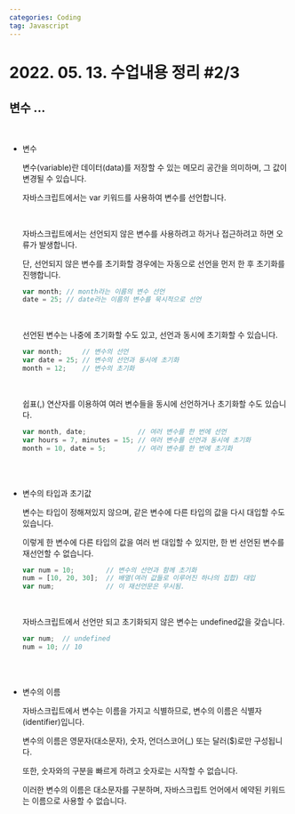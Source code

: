 ```yaml
---
categories: Coding	
tag: Javascript
---
```




# 2022. 05. 13. 수업내용 정리 #2/3

## 변수 ... 

<br>

+ 변수

  변수(variable)란 데이터(data)를 저장할 수 있는 메모리 공간을 의미하며, 그 값이 변경될 수 있습니다.<br>

  자바스크립트에서는 var 키워드를 사용하여 변수를 선언합니다.<br>

  <br>

  자바스크립트에서는 선언되지 않은 변수를 사용하려고 하거나 접근하려고 하면 오류가 발생합니다.<br>

  단, 선언되지 않은 변수를 초기화할 경우에는 자동으로 선언을 먼저 한 후 초기화를 진행합니다.

  ```javascript
  var month; // month라는 이름의 변수 선언
  date = 25; // date라는 이름의 변수를 묵시적으로 선언
  ```

  <br>

  선언된 변수는 나중에 초기화할 수도 있고, 선언과 동시에 초기화할 수 있습니다.

  ```javascript
  var month;     // 변수의 선언
  var date = 25; // 변수의 선언과 동시에 초기화
  month = 12;    // 변수의 초기화
  ```

  <br>

  쉽표(,) 연산자를 이용하여 여러 변수들을 동시에 선언하거나 초기화할 수도 있습니다.

  ```javascript
  var month, date;             // 여러 변수를 한 번에 선언
  var hours = 7, minutes = 15; // 여러 변수를 선언과 동시에 초기화
  month = 10, date = 5;        // 여러 변수를 한 번에 초기화
  ```

  <br><br>

+ 변수의 타입과 초기값

  변수는 타입이 정해져있지 않으며, 같은 변수에 다른 타입의 값을 다시 대입할 수도 있습니다.<br>

  이렇게 한 변수에 다른 타입의 값을 여러 번 대입할 수 있지만, 한 번 선언된 변수를 재선언할 수 없습니다.

  ```javascript
  var num = 10;        // 변수의 선언과 함께 초기화
  num = [10, 20, 30];  // 배열(여러 값들로 이루어진 하나의 집합) 대입
  var num;             // 이 재선언문은 무시됨.
  ```

  <br>

  자바스크립트에서 선언만 되고 초기화되지 않은 변수는 undefined값을 갖습니다.

  ```javascript
  var num;  // undefined
  num = 10; // 10
  ```

  <br>

  <br>

+ 변수의 이름

  자바스크립트에서 변수는 이름을 가지고 식별하므로, 변수의 이름은 식별자(identifier)입니다.<br>

  변수의 이름은 영문자(대소문자), 숫자, 언더스코어(_) 또는 달러($)로만 구성됩니다.<br>

  또한, 숫자와의 구분을 빠르게 하려고 숫자로는 시작할 수 없습니다.<br>

  이러한 변수의 이름은 대소문자를 구분하며, 자바스크립트 언어에서 에약된 키워드는 이름으로 사용할 수 없습니다.<br>

  <br>